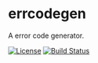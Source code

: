 # errcodegen
A error code generator.

[![License](https://img.shields.io/badge/License-Apache%202.0-blue.svg)](https://opensource.org/licenses/Apache-2.0)
[![Build Status](https://travis-ci.org/RivenZoo/errcodegen.svg?branch=master)](https://travis-ci.org/RivenZoo/errcodegen)
